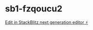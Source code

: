 # sb1-fzqoucu2

[Edit in StackBlitz next generation editor ⚡️](https://stackblitz.com/~/github.com/kedem12345/sb1-fzqoucu2)